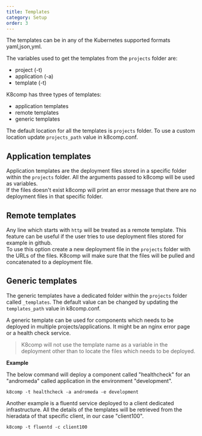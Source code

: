 ```yaml
---
title: Templates
category: Setup
order: 3
---
```


The templates can be in any of the Kubernetes supported formats yaml,json,yml.

The variables used to get the templates from the `projects` folder are:
- project (-t)
- application (-a)
- template (-t)

K8comp has three types of templates:
 - application templates
 - remote templates
 - generic templates

The default location for all the templates is `projects` folder. To use a custom location update `projects_path` value in k8comp.conf.

## [](#application-templates)Application templates

Application templates are the deployment files stored in a specific folder within the `projects` folder. All the arguments passed to k8comp will be used as variables.  
If the files doesn't exist k8comp will print an error message that there are no deployment files in that specific folder.

## [](#remote-templates)Remote templates

Any line which starts with `http` will be treated as a remote template. This feature can be useful if the user tries to use deployment files stored for example in github.  
To use this option create a new deployment file in the `projects` folder with the URLs of the files. K8comp will make sure that the files will be pulled and concatenated to a deployment file.

## [](#generic-templates)Generic templates

The generic templates have a dedicated folder within the `projects` folder called `_templates`. The default value can be changed by updating the `templates_path` value in k8comp.conf.

A generic template can be used for components which needs to be deployed in multiple projects/applications. It might be an nginx error page or a health check service.  
> K8comp will not use the template name as a variable in the deployment other than to locate the files which needs to be deployed.

**Example**

The below command will deploy a component called "healthcheck" for an "andromeda" called application in the environment "development".
```
k8comp -t healthcheck -a andromeda -e development
```

Another example is a fluentd service deployed to a client dedicated infrastructure. All the details of the templates will be retrieved from the hieradata of that specific client, in our case "client100".
```
k8comp -t fluentd -c client100
```
